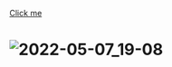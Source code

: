 <a href ="https://gkemas.github.io/Leap-Year/">Click me</a>
# ![2022-05-07_19-08](https://user-images.githubusercontent.com/94715224/167262597-6b148506-aae7-41a4-a7c3-1512989f7dee.png)
